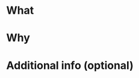 <!-- ℹ お読みください
PRありがとうございます！ PRを作成する前に、以下をご確認ください:
可能であればタイトルに、以下で示すようなPRの種類が分かるキーワードをプリフィクスしてください。
fix / refactor / feat / enhance / perf / chore
また、PRの粒度が適切であることを確認してください。ひとつのPRに複数の種類の変更や関心を含めることは避けてください。
このPRによって解決されるIssueがある場合は、そのIssueへの参照を本文内に含めてください。
CHANGELOG.mdに変更点を追記してください。リファクタリングなど、利用者に影響を与えない変更についてはこの限りではありません。
機能追加やバグ修正をした場合は、可能であればテストケースを追加してください。
ご協力ありがとうございます🤗
-->
<!-- ℹ README
Thank you for your PR! Before creating a PR, please check the following:
If possible, prefix the title with a keyword that identifies the type of this PR, as shown below.
fix / refactor / feat / enhance / perf / chore
Also, make sure that the granularity of this PR is appropriate. Please do not include more than one type of change or interest in a single PR.
If there is an Issue which will be resolved by this PR, please include a reference to the Issue in the text.
Please add the summary of the changes to CHANGELOG.md. However, this is not necessary for changes that do not affect the users, such as refactoring.
If you have added a feature or fixed a bug, please add a test case if possible.
Thanks for your cooperation 🤗
-->

# What
<!-- このPRで何をしたのか？ どう変わるのか？ -->
<!-- What did you do with this PR? How will it change things? -->

# Why
<!-- なぜそうするのか？ どういう意図なのか？ 何が困っているのか？ -->
<!-- Why do you do it? What are your intentions? What is the problem? -->

# Additional info (optional)
<!-- テスト観点など -->
<!-- Test perspective, etc -->
